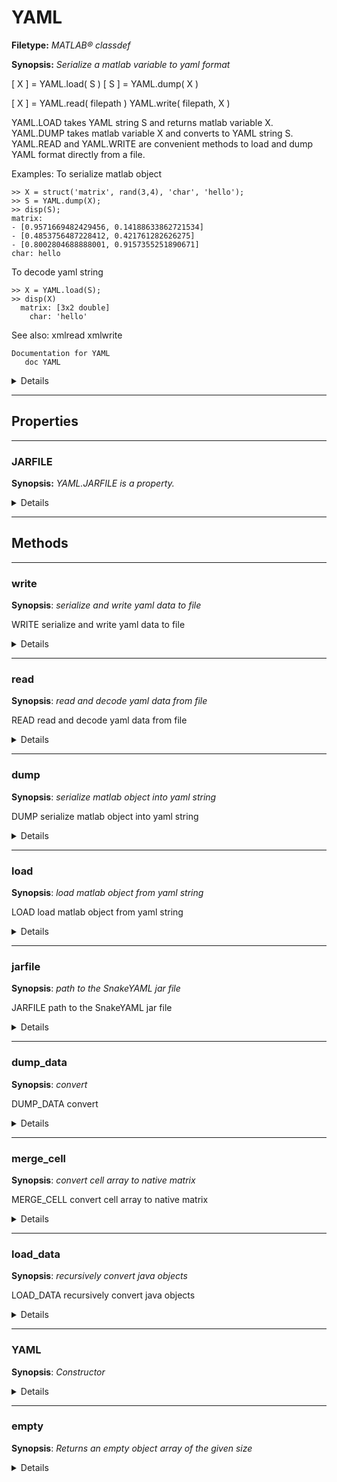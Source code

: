 # YAML

**Filetype:** _MATLAB&reg; classdef_

**Synopsis:** _Serialize a matlab variable to yaml format_

[ X ] = YAML.load( S )
[ S ] = YAML.dump( X )

[ X ] = YAML.read( filepath )
YAML.write( filepath, X )

YAML.LOAD takes YAML string S and returns matlab variable X.
YAML.DUMP takes matlab variable X and converts to YAML string S.
YAML.READ and YAML.WRITE are convenient methods to load and dump
YAML format directly from a file.

Examples:
To serialize matlab object

    >> X = struct('matrix', rand(3,4), 'char', 'hello');
    >> S = YAML.dump(X);
    >> disp(S);
    matrix:
    - [0.9571669482429456, 0.14188633862721534]
    - [0.4853756487228412, 0.421761282626275]
    - [0.8002804688888001, 0.9157355251890671]
    char: hello

To decode yaml string

    >> X = YAML.load(S);
    >> disp(X)
      matrix: [3x2 double]
        char: 'hello'

See also: xmlread xmlwrite

    Documentation for YAML
       doc YAML

<details markdown="block">
 

| Attribute            | Value |
|:--------------------:|:-----:|
| Hidden               | false |
| Sealed               | false |
| Abstract             | false |
| Enumeration          | false |
| ConstructOnLoad      | false |
| HandleCompatible     | false |
| RestrictsSubclassing | false |

- InferiorClasses : [N/A] 
- ContainingPackage : [N/A] 
- EventList : [N/A] 
- EnumerationMemberList : [N/A] 
- SuperclassList : [N/A] 
 
</details>

- - -
## Properties

 
-----
 
### JARFILE

**Synopsis:** _YAML.JARFILE is a property._

<details markdown="block">
 
| Attribute     | Value |
|:-------------:|:-----:|
| Dependent     | false |
| Constant      | true  |
| Abstract      | false |
| Transient     | false |
| Hidden        | false |
| GetObservable | false |
| SetObservable | false |
| AbortSet      | false |
| NonCopyable   | true  |
| HasDefault    | true  |

- GetAccess : public
- SetAccess : none
- PartialMatchPriority : [N/A] 
- GetMethod : 
- SetMethod : 
- DefaultValue : /Users/ryan/Projects/General/scripts/helpDocMd/src/yaml/java/snakeyaml-1.9.jar
- Validation : [N/A] 
- DefiningClass : YAML
 
</details>

---
## Methods


---


### write

**Synopsis**: _serialize and write yaml data to file_ 

 WRITE serialize and write yaml data to file

<details markdown="block">
 

| Attribute          | Value |
|:------------------:|:-----:|
| Static             | true  |
| Abstract           | false |
| Sealed             | false |
| ExplicitConversion | false |
| Hidden             | false |

- Access : public
- InputNames : filepath, X
- OutputNames : [N/A] 
- DefiningClass : YAML
 
</details>

---


### read

**Synopsis**: _read and decode yaml data from file_ 

 READ read and decode yaml data from file

<details markdown="block">
 

| Attribute          | Value |
|:------------------:|:-----:|
| Static             | true  |
| Abstract           | false |
| Sealed             | false |
| ExplicitConversion | false |
| Hidden             | false |

- Access : public
- InputNames : filepath
- OutputNames : X
- DefiningClass : YAML
 
</details>

---


### dump

**Synopsis**: _serialize matlab object into yaml string_ 

 DUMP serialize matlab object into yaml string

<details markdown="block">
 

| Attribute          | Value |
|:------------------:|:-----:|
| Static             | true  |
| Abstract           | false |
| Sealed             | false |
| ExplicitConversion | false |
| Hidden             | false |

- Access : public
- InputNames : X
- OutputNames : S
- DefiningClass : YAML
 
</details>

---


### load

**Synopsis**: _load matlab object from yaml string_ 

 LOAD load matlab object from yaml string

<details markdown="block">
 

| Attribute          | Value |
|:------------------:|:-----:|
| Static             | true  |
| Abstract           | false |
| Sealed             | false |
| ExplicitConversion | false |
| Hidden             | false |

- Access : public
- InputNames : S
- OutputNames : X
- DefiningClass : YAML
 
</details>

---


### jarfile

**Synopsis**: _path to the SnakeYAML jar file_ 

 JARFILE path to the SnakeYAML jar file

<details markdown="block">
 

| Attribute          | Value |
|:------------------:|:-----:|
| Static             | true  |
| Abstract           | false |
| Sealed             | false |
| ExplicitConversion | false |
| Hidden             | false |

- Access : public
- InputNames : [N/A] 
- OutputNames : S
- DefiningClass : YAML
 
</details>

---


### dump_data

**Synopsis**: _convert_ 

 DUMP_DATA convert

<details markdown="block">
 

| Attribute          | Value |
|:------------------:|:-----:|
| Static             | true  |
| Abstract           | false |
| Sealed             | false |
| ExplicitConversion | false |
| Hidden             | false |

- Access : private
- InputNames : r
- OutputNames : result
- DefiningClass : YAML
 
</details>

---


### merge_cell

**Synopsis**: _convert cell array to native matrix_ 

 MERGE_CELL convert cell array to native matrix

<details markdown="block">
 

| Attribute          | Value |
|:------------------:|:-----:|
| Static             | true  |
| Abstract           | false |
| Sealed             | false |
| ExplicitConversion | false |
| Hidden             | false |

- Access : private
- InputNames : r
- OutputNames : result
- DefiningClass : YAML
 
</details>

---


### load_data

**Synopsis**: _recursively convert java objects_ 

 LOAD_DATA recursively convert java objects

<details markdown="block">
 

| Attribute          | Value |
|:------------------:|:-----:|
| Static             | true  |
| Abstract           | false |
| Sealed             | false |
| ExplicitConversion | false |
| Hidden             | false |

- Access : private
- InputNames : r
- OutputNames : result
- DefiningClass : YAML
 
</details>

---


### YAML

**Synopsis**: _Constructor_ 

<details markdown="block">
 

| Attribute          | Value |
|:------------------:|:-----:|
| Static             | false |
| Abstract           | false |
| Sealed             | false |
| ExplicitConversion | false |
| Hidden             | false |

- Access : public
- InputNames : [N/A] 
- OutputNames : obj
- DefiningClass : YAML
 
</details>

---


### empty

**Synopsis**: _Returns an empty object array of the given size_ 

<details markdown="block">
 

| Attribute          | Value |
|:------------------:|:-----:|
| Static             | true  |
| Abstract           | false |
| Sealed             | false |
| ExplicitConversion | false |
| Hidden             | true  |

- Access : public
- InputNames : varargin
- OutputNames : E
- DefiningClass : YAML
 
</details>
